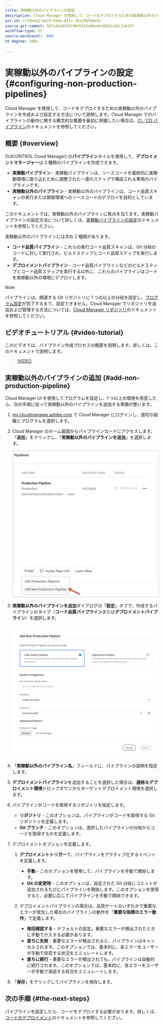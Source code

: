 ```yaml
---
title: 実稼動以外のパイプラインの設定
description: Cloud Manager を使用して、コードをデプロイするための実稼動以外のパイプラインを作成および設定する方法について説明します。
exl-id: ccf4b4a2-6e29-4ede-821c-36318b568e5c
source-git-commit: 567a16a032bf80451b5e8ba4e3d842cb617a615f
workflow-type: ht
source-wordcount: '600'
ht-degree: 100%

---
```


# 実稼動以外のパイプラインの設定 {#configuring-non-production-pipelines}

Cloud Manager を使用して、コードをデプロイするための実稼動以外のパイプラインを作成および設定する方法について説明します。Cloud Manager でのパイプラインの動作に関する概念的な概要を最初に把握したい場合は、[CI／CD パイプライン](/help/overview/ci-cd-pipelines.md)のドキュメントを参照してください。

## 概要 {#overview}

[!UICONTROL Cloud Manager] の&#x200B;**パイプライン**&#x200B;タイルを使用して、**デプロイメントマネージャー**&#x200B;は 2 種類のパイプラインを作成できます。

* **実稼動パイプライン** - 実稼動パイプラインは、ソースコードを最終的に実稼動環境に取り込むために調整された一連のステップで構成される専用のパイプラインです。
* **実稼動以外のパイプライン** - 実稼動以外のパイプラインは、コード品質スキャンの実行または開発環境へのソースコードのデプロイを目的としています。

このドキュメントでは、実稼動以外のパイプラインに焦点を当てます。実稼動パイプラインの設定方法について詳しくは、[実稼動パイプラインの設定](/help/using/production-pipelines.md)のドキュメントを参照してください。

実稼動以外のパイプラインには次の 2 種類があります。

* **コード品質パイプライン** - これらの実行コード品質スキャンは、Git 分岐のコードに対して実行され、ビルドステップとコード品質ステップを実行します。
* **デプロイメントパイプライン** - コード品質パイプラインなどのビルドステップとコード品質ステップを実行する以外に、これらのパイプラインはコードを実稼動以外の環境にデプロイします。

>[!NOTE]
>
>パイプラインは、関連する Git リポジトリに 1 つの以上の分岐を設定し、[プログラム設定](/help/getting-started/program-setup.md)が完了するまで、設定できません。Cloud Manager でリポジトリを追加および管理する方法については、[Cloud Manager リポジトリ](/help/managing-code/repositories.md)のドキュメントを参照してください。

## ビデオチュートリアル {#video-tutorial}

このビデオでは、パイプライン作成プロセスの概要を説明します。詳しくは、このドキュメントで説明します。

>[!VIDEO](https://video.tv.adobe.com/v/26316/)

## 実稼動以外のパイプラインの追加 {#add-non-production-pipeline}

Cloud Manager UI を使用してプログラムを設定し、1 つ以上の環境を用意したら、次の手順に従って実稼動以外のパイプラインを追加する準備が整います。

1. [my.cloudmanager.adobe.com](https://my.cloudmanager.adobe.com) で Cloud Manager にログインし、適切な組織とプログラムを選択します。

1. Cloud Manager のホーム画面からパイプラインカードにアクセスします。「**追加**」をクリックし、「**実稼動以外のパイプラインを追加**」を選択します。

   ![実稼動以外のパイプラインを追加](/help/assets/configure-pipelines/nonprod-pipeline-add1.png)

1. **実稼動以外のパイプラインを追加**&#x200B;ダイアログの「**設定**」タブで、作成するパイプラインのタイプ（**コード品質パイプライン**&#x200B;または&#x200B;**デプロイメントパイプライン**）を選択します。

   ![パイプラインタイプを選択](/help/assets/configure-pipelines/add-non-production-pipeline.png)

1. 「**実稼動以外のパイプライン名**」フィールドに、パイプラインの説明を指定します。

1. **デプロイメントパイプライン**&#x200B;を追加することを選択した場合は、**適格なデプロイメント環境**&#x200B;ドロップダウンからターゲットデプロイメント環境を選択します。

1. パイプラインがコードを取得するリポジトリを指定します。

   * **リポジトリ** - このオプションは、パイプラインがコードを取得する Git リポジトリを定義します。
   * **Git ブランチ** - このオプションは、選択したパイプラインの分岐からコードを取得するかを定義します。

1. デプロイメントオプションを定義します。

   1. **デプロイメントトリガー**&#x200B;で、パイプラインをアクティブ化するイベントを定義します。

      * **手動** - このオプションを使用して、パイプラインを手動で開始します。
      * **Git の変更時** - このオプションは、設定された Git 分岐にコミットが追加されるたびにパイプラインを開始します。このオプションを使用すると、必要に応じてパイプラインを手動で開始できます。
   1. デプロイメントパイプラインの場合は、品質ゲートのいずれかで重要なエラーが発生した場合のパイプラインの動作を「**重要な指標のエラー動作**」で定義します。

      * **毎回確認する** - デフォルトの設定。重要なエラーが検出されたときに手動で介入する必要があります。
      * **直ちに失敗** - 重要なエラーが検出されると、パイプラインはキャンセルされます。このオプションでは、基本的に、各エラーをユーザーが手動で拒否する状況をエミュレートします。
      * **直ちに続行** - 重要なエラーが検出されても、パイプラインは自動的に続行されます。このオプションでは、基本的に、各エラーをユーザーが手動で承認する状況をエミュレートします。


1. 「**保存**」をクリックしてパイプラインを保存します。

## 次の手順 {#the-next-steps}

パイプラインを設定したら、コードをデプロイする必要があります。詳しくは、[コードのデプロイメント](/help/using/code-deployment.md)のドキュメントを参照してください。
